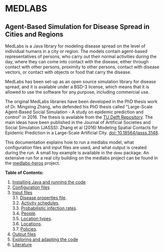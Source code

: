 # MEDLABS

## Agent-Based Simulation for Disease Spread in Cities and Regions 

MedLabs is a Java library for modeling disease spread on the level of individual humans in a city or region. The models contain agent-based representatives of persons, who carry out their normal activities during the day, where they can come into contact with the disease, either through contact with other persons, proximity to other persons, contact with disease vectors, or contact with objects or food that carry the disease.

MedLabs has been set-up as an open source simulation library for disease spread, and it is available under a BSD-3 license, which means that it is allowed to use the software for any purpose, including commercial use.

The original MedLabs libraries have been developed in the PhD thesis work of Dr. Mingxing Zhang, who defended his PhD thesis called "Large-Scale Agent-Based Social Simulation - A study on epidemic prediction and control" in 2016. The thesis is available from the [TU Delft Repository](https://doi.org/10.4233/uuid:8d0f67a3-d8e6-43ee-acc5-1633c617e023). The main ideas have been published in the Journal of Artificial Societies and Social Simulation (JASSS): Zhang et al (2016) Modeling Spatial Contacts for Epidemic Prediction in a Large-Scale Artificial City. [doi: 10.18564/jasss.3148](https://doi.org/10.18564/jasss.3148). 

This documentation explains how to run a medlabs model, what configuration files and input files are used, and what output is created during the run. A small toy example is available in the `demo` package. An extensive run for a real city building on the medlabs project can be found in the [medlabs-heros](https://github.com/averbraeck/medlabs-heros) project.

**Table of Contents:**

1. [Installing Java and running the code](docs/1-install.md)
2. [Configuration files](docs/2-configure.md)
3. [Input files](docs/3-input.md)<br>
   3.1. [Disease properties file](docs/3-1-input-disease.md).<br>
   3.2. [Activity schedules](docs/3-2-input-activities.md).<br>
   3.3. [Probabilistic infection rates](docs/3-3-input-infection-rates.md).<br>
   3.4. [People](docs/3-4-input-people.md).<br>
   3.5. [Location types](docs/3-5-input-location-types.md).<br>
   3.6. [Locations](docs/3-6-input-locations.md).<br>
   3.7. [Policies](docs/3-7-input-policies.md).<br>
4. [Output files](docs/4-output.md)
5. [Exploring and adapting the code](docs/5-code.md)
6. [Literature](docs/6-literature.md)

